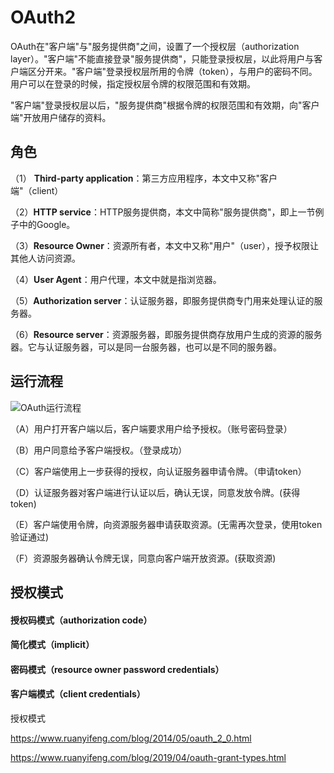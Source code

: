 # OAuth2

OAuth在"客户端"与"服务提供商"之间，设置了一个授权层（authorization layer）。"客户端"不能直接登录"服务提供商"，只能登录授权层，以此将用户与客户端区分开来。"客户端"登录授权层所用的令牌（token），与用户的密码不同。用户可以在登录的时候，指定授权层令牌的权限范围和有效期。

"客户端"登录授权层以后，"服务提供商"根据令牌的权限范围和有效期，向"客户端"开放用户储存的资料。

## 角色

（1） **Third-party application**：第三方应用程序，本文中又称"客户端"（client）

（2）**HTTP service**：HTTP服务提供商，本文中简称"服务提供商"，即上一节例子中的Google。

（3）**Resource Owner**：资源所有者，本文中又称"用户"（user），授予权限让其他人访问资源。

（4）**User Agent**：用户代理，本文中就是指浏览器。

（5）**Authorization server**：认证服务器，即服务提供商专门用来处理认证的服务器。

（6）**Resource server**：资源服务器，即服务提供商存放用户生成的资源的服务器。它与认证服务器，可以是同一台服务器，也可以是不同的服务器。

## 运行流程

![OAuth运行流程](https://www.ruanyifeng.com/blogimg/asset/2014/bg2014051203.png)

（A）用户打开客户端以后，客户端要求用户给予授权。（账号密码登录）

（B）用户同意给予客户端授权。（登录成功）

（C）客户端使用上一步获得的授权，向认证服务器申请令牌。（申请token）

（D）认证服务器对客户端进行认证以后，确认无误，同意发放令牌。(获得token)

（E）客户端使用令牌，向资源服务器申请获取资源。(无需再次登录，使用token验证通过)

（F）资源服务器确认令牌无误，同意向客户端开放资源。(获取资源)

## 授权模式

#### 授权码模式（authorization code）

#### 简化模式（implicit）

#### 密码模式（resource owner password credentials）

#### 客户端模式（client credentials）



授权模式

https://www.ruanyifeng.com/blog/2014/05/oauth_2_0.html

https://www.ruanyifeng.com/blog/2019/04/oauth-grant-types.html